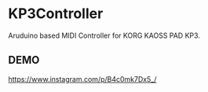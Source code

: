 # KP3Controller
Aruduino based MIDI Controller for KORG KAOSS PAD KP3.

## DEMO
https://www.instagram.com/p/B4c0mk7Dx5_/
